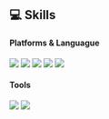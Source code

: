 
## 💻 Skills

#### Platforms & Languague
<img src="https://img.shields.io/badge/-React-blue?style=flat-square&logo=React&logoColor=white"/> <img src="https://img.shields.io/badge/JavaScript-yellow?style=flat-square&logo=JavaScript&logoColor=white"/> <img src="https://img.shields.io/badge/HTML5-E34F26?style=flat-square&logo=HTML5&logoColor=white"/> <img src="https://img.shields.io/badge/CSS3-1572B6?style=flat-square&logo=CSS3&logoColor=white"/> <img src="https://img.shields.io/badge/Swift-F05138?style=flat-square&logo=Swift&logoColor=white"> 
#### Tools
<img src="https://img.shields.io/badge/Git-F05032?style=flat-square&logo=Git&logoColor=white"/> <img src="https://img.shields.io/badge/FireBase-yellow?style=flat-square&logo=FireBase&logoColor=white"/> 

